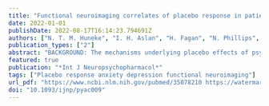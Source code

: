 ```yaml
---
title: "Functional neuroimaging correlates of placebo response in patients with depressive or anxiety disorders: A systematic review"
date: 2022-01-01
publishDate: 2022-08-17T16:14:23.794691Z
authors: ["N. T. M. Huneke", "I. H. Aslan", "H. Fagan", "N. Phillips", "R. Tanna", "S. Cortese", "M. Garner", "D. S. Baldwin"]
publication_types: ["2"]
abstract: "BACKGROUND: The mechanisms underlying placebo effects of psychotropic drugs remain poorly understood. We carried out the first systematic review of functional neuroimaging correlates of placebo response in adults with anxiety/depressive disorders. METHODS: We systematically searched a large set of databases up to February 2021 based on a pre-registered protocol (PROSPERO CRD42019156911). We extracted neuroimaging data related to clinical improvement following placebo or related to placebo mechanisms. We did not perform a meta-analysis due to the small number of included studies and significant heterogeneity in study design and outcome measures. RESULTS: We found 12 relevant studies for depressive disorders and four for anxiety disorders. Activity in the ventral striatum, rostral anterior cingulate cortex and other default mode network regions, orbitofrontal cortex, and dorsolateral prefrontal cortex correlated with placebo antidepressant responses. Activity in regions of the default mode network, including posterior cingulate cortex, was associated with placebo anxiolysis. There was also evidence for possible involvement of the endogenous opioid, dopamine and serotonin systems in placebo antidepressant and anxiolytic effects. CONCLUSIONS: Several brain regions and molecular systems may be involved in these placebo effects. Further adequately powered studies exploring causality and controlling for confounders are required."
featured: true
publication: "*Int J Neuropsychopharmacol*"
tags: ["Placebo response anxiety depression functional neuroimaging"]
url_pdf: "https://www.ncbi.nlm.nih.gov/pubmed/35078210 https://watermark.silverchair.com/pyac009.pdf?token=AQECAHi208BE49Ooan9kkhW_Ercy7Dm3ZL_9Cf3qfKAc485ysgAAAtcwggLTBgkqhkiG9w0BBwagggLEMIICwAIBADCCArkGCSqGSIb3DQEHATAeBglghkgBZQMEAS4wEQQMXDfvzGwSSbGYFlBcAgEQgIICipbdKOHBfzu6TEM_9IX6JP69fjx6YRgc_qOrWQERc0iWPLc0SMisIOABhVkOvksHyHFefJGEIJuLGoZ2BzA37zUFa-cUnifLs_fi6T6YHfaO97OYyS8DHPEKfbGb5itonryzMDo_V7SSXtBQQvBDk77QGlGLbsYd-lGTYJ7bBF70NV7EaW_ziV8wMAtNMsk9AJklP8nDO2NJQlEFqPC6c05OQyTQRJrNwiFyJSpTaYMPYxNs5Gf0v3GvQOgOB6XxJXCNKDyB6LyP_v5BoCNLq7FN-qDQcFUSYvBixWAscxSooj-IiZV2ciV4GueE1ROZrOpyWBsKECVxnpuJILBo9kW27-yJAk0GUPjCLU2dmRQMErYr8eVaApk-AWmt87HWoH_ZZG4errHANkqfIcz0wOwsZu_bf0I05qeZ3Y3UQ4HoVus4BnbasYpiZ0nGycnaeL4TKXNGqKnK6--_DoyG-zhvkAtsEEoH55hDqEPGbCXldsYn3YkxVc84XWGSs2di-Itg7d3vhNOv3oTZjoDPAmLVNlZ608OTolBzdJFvviA2bTDVefdjsC_G29hFVlTKZjxZ0lrjmJNH9L8IMtYTlMEluKhMB7ZKpBcrZFXlScEoAJrgT0kuk3_1xhKjlc0ZKAVW2Z1p12LAtJIK4d0jrZwoo_MurC_l8w46uskFUiifbkQWc_xG4zi37oR8nzqZRGmO1K3d5N9FUN6sriw7jcJPICoGE1mMg_1JPGZWMY3TAT2BPmH2nx8YGNbb0RDfhlyE547ybmIJ1BQ7FncdPK4oI-LVWYdeQ28fQ4aykuk18PxpAWniGyA24BjESBfOqX6vNdrIaV-9EH8zgFqzIg88EIqkT-X_Civv"
doi: "10.1093/ijnp/pyac009"
---
```


